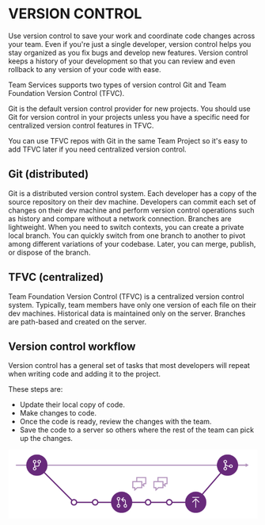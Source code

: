 # VERSION CONTROL

Use version control to save your work and coordinate code changes across your team. Even if you're just a single developer, version control helps you stay organized as you fix bugs and develop new features.
Version control keeps a history of your development so that you can review and even rollback to any version of your code with ease.

Team Services supports two types of version control Git and Team Foundation Version Control (TFVC).

Git is the default version control provider for new projects. You should use Git for version control in your projects unless you have a specific need for centralized version control features in TFVC.

You can use TFVC repos with Git in the same Team Project so it's easy to add TFVC later if you need centralized version control. 

## Git (distributed)

Git is a distributed version control system. Each developer has a copy of the source repository on their dev machine. Developers can commit each set of changes on their dev machine and perform version control operations such as history and compare without a network connection. Branches are lightweight. When you need to switch contexts, you can create a private local branch. You can quickly switch from one branch to another to pivot among different variations of your codebase. Later, you can merge, publish, or dispose of the branch.

## TFVC (centralized)

Team Foundation Version Control (TFVC) is a centralized version control system. 
Typically, team members have only one version of each file on their dev machines. Historical data is maintained only on the server. Branches are path-based and created on the server.

## Version control workflow

Version control has a general set of tasks that most developers will repeat when writing code and adding it to the project. 

These steps are:

- Update their local copy of code.
- Make changes to code.
- Once the code is ready, review the changes with the team.
- Save the code to a server so others where the rest of the team can pick up the changes.

![](img/image2.png)

